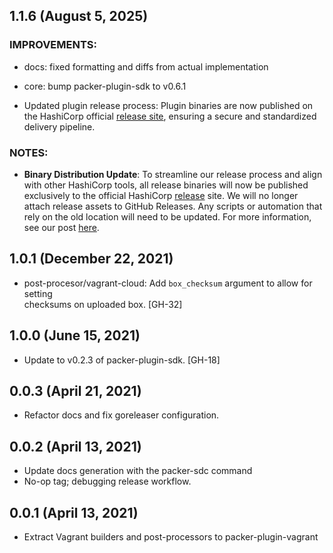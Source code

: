 ## 1.1.6 (August 5, 2025)

### IMPROVEMENTS:

* docs: fixed formatting and diffs from actual implementation

* core: bump packer-plugin-sdk to v0.6.1

* Updated plugin release process: Plugin binaries are now published on the HashiCorp official [release site](https://releases.hashicorp.com/packer-plugin-vagrant), ensuring a secure and standardized delivery pipeline.

### NOTES:
* **Binary Distribution Update**: To streamline our release process and align with other HashiCorp tools, all release binaries will now be published exclusively to the official HashiCorp [release](https://releases.hashicorp.com/packer-plugin-vagrant) site. We will no longer attach release assets to GitHub Releases. Any scripts or automation that rely on the old location will need to be updated. For more information, see our post [here](https://discuss.hashicorp.com/t/important-update-official-packer-plugin-distribution-moving-to-releases-hashicorp-com/75972).

## 1.0.1 (December 22, 2021)

* post-procesor/vagrant-cloud: Add `box_checksum` argument to allow for setting  
  checksums on uploaded box. [GH-32]
  
## 1.0.0 (June 15, 2021)

* Update to v0.2.3 of packer-plugin-sdk. [GH-18]

## 0.0.3 (April 21, 2021)

* Refactor docs and fix goreleaser configuration.

## 0.0.2 (April 13, 2021)

* Update docs generation with the packer-sdc command
* No-op tag; debugging release workflow.

## 0.0.1 (April 13, 2021)

* Extract Vagrant builders and post-processors to packer-plugin-vagrant
